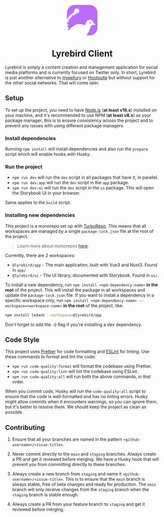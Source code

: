<p align="center">
   <a href="https://lyre-bird.app">
      <img src="./app/public/lyrebird-logo.svg" width="100" alt="Lyrebird logo" style="margin: 0 auto;" />
   </a>
</p>

<h1 align="center">Lyrebird Client</h1>

Lyrebird is simply a content creation and management application for social media platforms and is currently focused on
Twitter only. In short, Lyrebird is just another alternative to [Hypefury](https://hypefury.com) or
[Hootsuite](https://hootsuite.com) but without support for the other social networks. That will come later.

## Setup

To set up the project, you need to have [Node.js](https://nodejs.org/en/) (**at least v16.x**) installed on your
machine, and it's recommended to use NPM (**at least v8.x**) as your package manager; this is to ensure consistency
across the project and to prevent any issues with using different package managers.

### Install dependencies

Running `npm install` will install dependencies and also run the `prepare` script which will enable hooks with Husky.

### Run the project

- `npm run dev` will run the `dev` script in all packages that have it, in parallel.
- `npm run dev:app` will run the `dev` script in the `app` package.
- `npm run dev:ui` will run the `dev` script in the `ui` package. This will open the Storybook UI in your browser.

Same applies to the `build` script.

### Installing new dependencies

This project is a monorepo set up with [TurboRepo](https://turbo.build/repo). This means that all workspaces are managed
by a single `package-lock.json` file at the root of the project.

> Learn more about monorepos [here](https://turbo.build/repo/docs/handbook/what-is-a-monorepo).

Currently, there are 2 workspaces:

- `@lyrebird/app` - The main application, built with Vue3 and Nuxt3. Found in `app/`
- `@lyrebird/ui` - The UI library, documented with Storybook. Found in `ui/`.

To install a new dependency, run `npm install <npm-dependency-name>` **in the root** of the project. This will install
the package in all workspaces and update the `package-lock.json` file. If you want to install a dependency in a specific
workspace only, run `npm install <npm-dependency-name> --workspace=<workspace-name>` **in the root** of the project,
like:

```bash
npm install lodash --workspace=@lyrebird/app
```

Don't forget to add the `-D` flag if you're installing a dev dependency.

## Code Style

This project uses [Prettier](https://prettier.io/) for code formatting and [ESLint](https://eslint.org/) for linting.
Use these commands to format and lint the code:

- `npm run code-quality:format` will format the codebase using Prettier.
- `npm run code-quality:lint` will lint the codebase using ESLint.
- `npm run code-quality:all` will run both the above commands, in that order.

When you commit code, Husky will run the `code-quality:all` script to ensure that the code is well-formatted and has no
linting errors. Husky might allow commits when it encounters warnings, so you can ignore them, but it's better to resolve
them. We should keep the project as clean as possible.

## Contributing

1. Ensure that all your branches are named in the pattern `<github-username>/<issue-title>`.

2. Never commit directly to the `main` and `staging` branches. Always create a PR and get it reviewed before merging. We
   have a Husky hook that will prevent you from committing directly to these branches.

3. Always create a new branch from `staging` and name it `<github-username>/<issue-title>`. This is to ensure that
   the `main` branch is always stable, free of beta changes and ready for production. The `main` branch will only
   receive changes from the `staging` branch when the `staging` branch is stable enough.

4. Always create a PR from your feature branch to `staging` and get it reviewed before merging.

